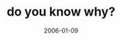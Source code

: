 ---
layout: base.njk
title : 'do you know why?' 
view_title : 'do you know why?' 
year : '2006' 
date : '2006-01-09' 
img_file : '/drawing/doyouknowwhy.png' 
html_file : 'doyouknowwhy' 
next_html : 'ohgodwhathaveidonenow.html' 
year_order : '1' 
permalink : "title/{{html_file}}.html"
---